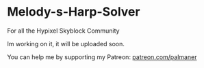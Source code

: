 # Melody-s-Harp-Solver
For all the Hypixel Skyblock Community


Im working on it, it will be uploaded soon.

You can help me by supporting my Patreon:  [patreon.com/palmaner]([url](https://www.patreon.com/palmaner)https://www.patreon.com/palmaner)
